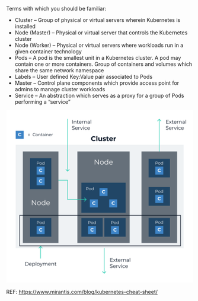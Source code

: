 Terms with which you should be familiar:

* Cluster – Group of physical or virtual servers wherein  Kubernetes is installed 
* Node (Master) – Physical or virtual server that controls the Kubernetes cluster
* Node (Worker) – Physical or virtual servers where  workloads run in a given container technology 
* Pods – A pod is the smallest unit in a Kubernetes cluster. A pod may contain one or more containers. Group of containers and volumes which share the same network namespace 
* Labels – User defined Key:Value pair associated to Pods  
* Master – Control plane components which provide access  point for admins to manage cluster workloads 
* Service – An abstraction which serves as a proxy for a group  of Pods performing a “service”

![](images/k8s_i1.png)

REF: https://www.mirantis.com/blog/kubernetes-cheat-sheet/
